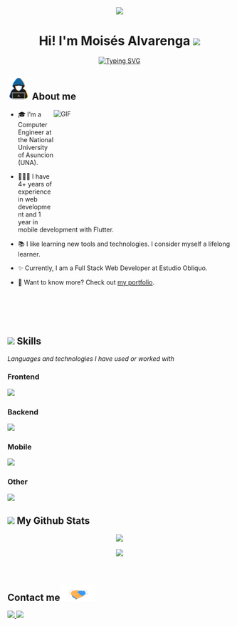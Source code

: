 <div align="center"> 
	<a href="https://moises35.vercel.app/">
		<img src="https://github.com/moises35/My_Portfolio/assets/85299373/a370b6fc-455b-4854-8f2b-587593d6d35f" width="100px" >
	</a>
</div>
<h1 align="center">Hi! I'm Moisés Alvarenga <img src="https://media.giphy.com/media/hvRJCLFzcasrR4ia7z/giphy.gif" width="35"></h1>
<p align="center">
  <a target="_blank" href="https://moises35.vercel.app/">
    <img src="https://readme-typing-svg.demolab.com?font=Fira+Code&size=24&duration=3000&pause=500&color=00ADB5&center=true&vCenter=true&random=false&width=435&lines=Computer+Science;Full+Stack+Web+Developer;Mobile+Developer+With+Flutter" alt="Typing SVG" />
  </a>
</p>

## <picture><img src = "https://github.com/0xAbdulKhalid/0xAbdulKhalid/raw/main/assets/mdImages/about_me.gif" width = 50px></picture> **About me**

<img align="right" alt="GIF" src="https://media2.giphy.com/media/4rZA5D22301iMgrUNd/giphy.gif?cid=790b7611c1ab5f87974c51f95d72684dc0dcb739bef99321&rid=giphy.gif&ct=g" width="400px" height="250" />
</a>


- 🎓 I’m a Computer Engineer at the National University of Asuncion (UNA).

- 👨🏻‍💻 I have 4+ years of experience in web development and 1 year in mobile development with Flutter.

- 📚 I like learning new tools and technologies. I consider myself a lifelong learner.

- ✨ Currently, I am a Full Stack Web Developer at Estudio Obliquo.

- 💼 Want to know more? Check out <a href="https://moises35.vercel.app/" target="_blank">my portfolio</a>.

<br>
<br>
<br>
<br>

## <img src="https://media2.giphy.com/media/QssGEmpkyEOhBCb7e1/giphy.gif?cid=ecf05e47a0n3gi1bfqntqmob8g9aid1oyj2wr3ds3mg700bl&rid=giphy.gif" width ="25"><b> Skills</b>

*Languages and technologies I have used or worked with* 

### Frontend 
<img src="https://go-skill-icons.vercel.app/api/icons?i=html,css,js,astro,react,vue,nuxtjs,svelte,vite,ts,bootstrap,tailwind,sass&perline=14" />

### Backend
<img src="https://go-skill-icons.vercel.app/api/icons?i=nodejs,postman,graphql,python,django,strapi,postgres,sqlite,mongo&perline=14" />

### Mobile 
<img src="https://go-skill-icons.vercel.app/api/icons?i=dart,flutter&perline=14" />

### Other 
<img src="https://go-skill-icons.vercel.app/api/icons?i=git,docker,github,gitlab,figma,notion,npm,yarn,pnpm,ubuntu,vscode&perline=14" />

<!-- Estadisticas de GitHub -->

## <img src="https://media.giphy.com/media/VgCDAzcKvsR6OM0uWg/giphy.gif" width ="50"><b> My Github Stats</b>

<p align = "center">
  <img src = "https://streak-stats.demolab.com?user=moises35&theme=black-ice">
</p>

<p align = "center">
  <img  src = "https://github-readme-stats.vercel.app/api?username=moises35&theme=black-ice">
</p>

<br>

## <b>Contact me</b><img src="https://github.com/0xAbdulKhalid/0xAbdulKhalid/raw/main/assets/mdImages/handshake.gif" width ="80">

<a href="mailto:oscar.moises350@gmail.com?subject=Contact%20via%20Git%20Hub" target="_blank">
  <img src="https://go-skill-icons.vercel.app/api/icons?i=gmail" />
</a> <span> </span> 
<a href="https://www.linkedin.com/in/moisesalvarenga19/" target="_blank">
  <img src="https://go-skill-icons.vercel.app/api/icons?i=linkedin" />
</a>
